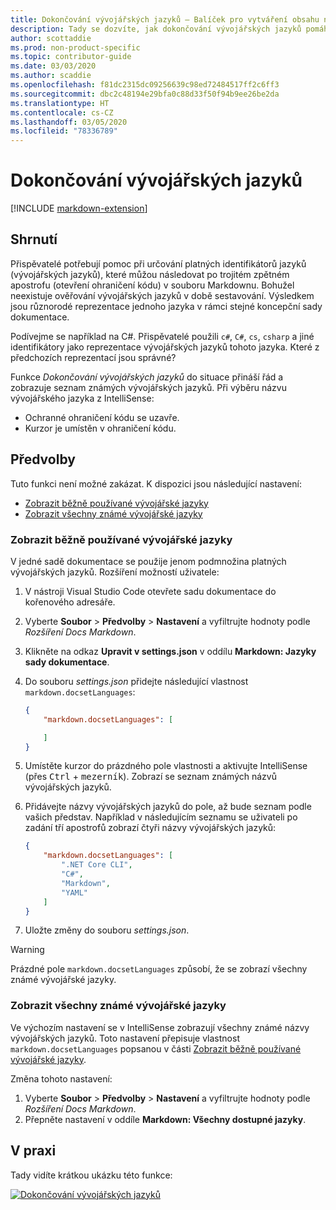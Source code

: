 ```yaml
---
title: Dokončování vývojářských jazyků – Balíček pro vytváření obsahu na webu Docs
description: Tady se dozvíte, jak dokončování vývojářských jazyků pomáhá přispěvatelům v Balíčku pro vytváření obsahu na webu Docs (rozšíření pro Visual Studio Code).
author: scottaddie
ms.prod: non-product-specific
ms.topic: contributor-guide
ms.date: 03/03/2020
ms.author: scaddie
ms.openlocfilehash: f81dc2315dc09256639c98ed72484517ff2c6ff3
ms.sourcegitcommit: dbc2c48194e29bfa0c88d33f50f94b9ee26be2da
ms.translationtype: HT
ms.contentlocale: cs-CZ
ms.lasthandoff: 03/05/2020
ms.locfileid: "78336789"
---
```

# <a name="dev-lang-completion"></a>Dokončování vývojářských jazyků

[!INCLUDE [markdown-extension](includes/markdown-extension.md)]

## <a name="summary"></a>Shrnutí

Přispěvatelé potřebují pomoc při určování platných identifikátorů jazyků (vývojářských jazyků), které můžou následovat po trojitém zpětném apostrofu (otevření ohraničení kódu) v souboru Markdownu. Bohužel neexistuje ověřování vývojářských jazyků v době sestavování. Výsledkem jsou různorodé reprezentace jednoho jazyka v rámci stejné koncepční sady dokumentace.

Podívejme se například na C#. Přispěvatelé použili `c#`, `C#`, `cs`, `csharp` a jiné identifikátory jako reprezentace vývojářských jazyků tohoto jazyka. Které z předchozích reprezentací jsou správné?

Funkce *Dokončování vývojářských jazyků* do situace přináší řád a zobrazuje seznam známých vývojářských jazyků. Při výběru názvu vývojářského jazyka z IntelliSense:

* Ochranné ohraničení kódu se uzavře.
* Kurzor je umístěn v ohraničení kódu.

## <a name="preferences"></a>Předvolby

Tuto funkci není možné zakázat. K dispozici jsou následující nastavení:

* [Zobrazit běžně používané vývojářské jazyky](#display-commonly-used-dev-langs)
* [Zobrazit všechny známé vývojářské jazyky](#display-all-known-dev-langs)

### <a name="display-commonly-used-dev-langs"></a>Zobrazit běžně používané vývojářské jazyky

V jedné sadě dokumentace se použije jenom podmnožina platných vývojářských jazyků. Rozšíření možností uživatele:

1. V nástroji Visual Studio Code otevřete sadu dokumentace do kořenového adresáře.
1. Vyberte **Soubor** > **Předvolby** > **Nastavení** a vyfiltrujte hodnoty podle *Rozšíření Docs Markdown*.
1. Klikněte na odkaz **Upravit v settings.json** v oddílu **Markdown: Jazyky sady dokumentace**.
1. Do souboru *settings.json* přidejte následující vlastnost `markdown.docsetLanguages`:

    ```json
    {
        "markdown.docsetLanguages": [

        ]
    }
    ```

1. Umístěte kurzor do prázdného pole vlastnosti a aktivujte IntelliSense (přes <kbd>Ctrl</kbd> + <kbd>mezerník</kbd>). Zobrazí se seznam známých názvů vývojářských jazyků.
1. Přidávejte názvy vývojářských jazyků do pole, až bude seznam podle vašich představ. Například v následujícím seznamu se uživateli po zadání tří apostrofů zobrazí čtyři názvy vývojářských jazyků:

    ```json
    {
        "markdown.docsetLanguages": [
            ".NET Core CLI",
            "C#",
            "Markdown",
            "YAML"
        ]
    }
    ```

1. Uložte změny do souboru *settings.json*.

> [!WARNING]
> Prázdné pole `markdown.docsetLanguages` způsobí, že se zobrazí všechny známé vývojářské jazyky.

### <a name="display-all-known-dev-langs"></a>Zobrazit všechny známé vývojářské jazyky

Ve výchozím nastavení se v IntelliSense zobrazují všechny známé názvy vývojářských jazyků. Toto nastavení přepisuje vlastnost `markdown.docsetLanguages` popsanou v části [Zobrazit běžně používané vývojářské jazyky](#display-commonly-used-dev-langs).

Změna tohoto nastavení:

1. Vyberte **Soubor** > **Předvolby** > **Nastavení** a vyfiltrujte hodnoty podle *Rozšíření Docs Markdown*.
1. Přepněte nastavení v oddíle **Markdown: Všechny dostupné jazyky**.

## <a name="in-action"></a>V praxi

Tady vidíte krátkou ukázku této funkce:

[![Dokončování vývojářských jazyků](media/dev-lang-completion.gif)](media/dev-lang-completion.gif#lightbox)
